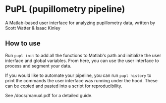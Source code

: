 # PuPL (pupillometry pipeline)
A Matlab-based user interface for analyzing pupillometry data, written by Scott Watter &amp; Isaac Kinley

## How to use

Run `pupl init` to add all the functions to Matlab's path and initialize the user interface and global variables. From here, you can use the user interface to process and segment your data.

If you would like to automate your pipeline, you can run `pupl history` to print the commands the user interface was running under the hood. These can be copied and pasted into a script for reproducibility.

See /docs/manual.pdf for a detailed guide.